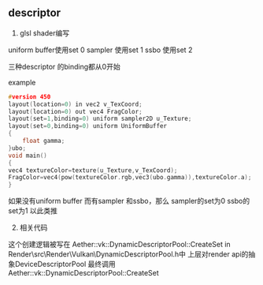 ## descriptor

1. glsl shader编写

uniform buffer使用set 0
sampler 使用set 1
ssbo 使用set 2

三种descriptor 的binding都从0开始

example
```cpp
#version 450
layout(location=0) in vec2 v_TexCoord;
layout(location=0) out vec4 FragColor;
layout(set=1,binding=0) uniform sampler2D u_Texture;
layout(set=0,binding=0) uniform UniformBuffer
{
    float gamma;
}ubo;
void main()
{
vec4 textureColor=texture(u_Texture,v_TexCoord);
FragColor=vec4(pow(textureColor.rgb,vec3(ubo.gamma)),textureColor.a);
}
```

如果没有uniform buffer 而有sampler 和ssbo，那么 sampler的set为0 ssbo的set为1 以此类推

2. 相关代码

这个创建逻辑被写在 Aether::vk::DynamicDescriptorPool::CreateSet in Render\src\Render\Vulkan\DynamicDescriptorPool.h中
上层对render api的抽象DeviceDescriptorPool 最终调用Aether::vk::DynamicDescriptorPool::CreateSet